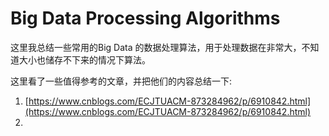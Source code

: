 # Big Data Processing Algorithms

这里我总结一些常用的Big Data 的数据处理算法，用于处理数据在非常大，不知道大小也储存不下来的情况下算法。

这里看了一些值得参考的文章，并把他们的内容总结一下:

1. [https://www.cnblogs.com/ECJTUACM-873284962/p/6910842.html](https://www.cnblogs.com/ECJTUACM-873284962/p/6910842.html)
2. 
